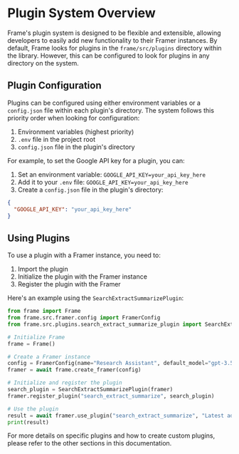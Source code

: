 # Plugin System Overview

Frame's plugin system is designed to be flexible and extensible, allowing developers to easily add new functionality to their Framer instances. By default, Frame looks for plugins in the `frame/src/plugins` directory within the library. However, this can be configured to look for plugins in any directory on the system.

## Plugin Configuration

Plugins can be configured using either environment variables or a `config.json` file within each plugin's directory. The system follows this priority order when looking for configuration:

1. Environment variables (highest priority)
2. `.env` file in the project root
3. `config.json` file in the plugin's directory

For example, to set the Google API key for a plugin, you can:

1. Set an environment variable: `GOOGLE_API_KEY=your_api_key_here`
2. Add it to your `.env` file: `GOOGLE_API_KEY=your_api_key_here`
3. Create a `config.json` file in the plugin's directory:

```json
{
  "GOOGLE_API_KEY": "your_api_key_here"
}
```

## Using Plugins

To use a plugin with a Framer instance, you need to:

1. Import the plugin
2. Initialize the plugin with the Framer instance
3. Register the plugin with the Framer

Here's an example using the `SearchExtractSummarizePlugin`:

```python
from frame import Frame
from frame.src.framer.config import FramerConfig
from frame.src.plugins.search_extract_summarize_plugin import SearchExtractSummarizePlugin

# Initialize Frame
frame = Frame()

# Create a Framer instance
config = FramerConfig(name="Research Assistant", default_model="gpt-3.5-turbo")
framer = await frame.create_framer(config)

# Initialize and register the plugin
search_plugin = SearchExtractSummarizePlugin(framer)
framer.register_plugin("search_extract_summarize", search_plugin)

# Use the plugin
result = await framer.use_plugin("search_extract_summarize", "Latest advancements in AI")
print(result)
```

For more details on specific plugins and how to create custom plugins, please refer to the other sections in this documentation.
